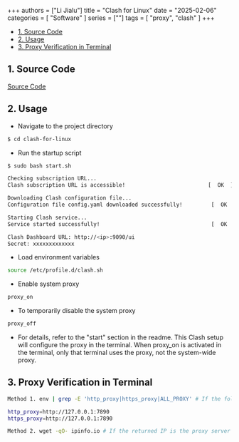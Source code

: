 +++
authors = ["Li Jialu"]
title = "Clash for Linux"
date = "2025-02-06"
categories = [
    "Software"
]
series = [""]
tags = [
    "proxy", "clash"
]
+++

- [1. Source Code](#1-source-code)
- [2. Usage](#2-usage)
- [3. Proxy Verification in Terminal](#3-proxy-verification-in-terminal)


## 1. Source Code
[Source Code](https://github.com/zhaoweih/Clash-Copy)

## 2. Usage
- Navigate to the project directory

```bash
$ cd clash-for-linux
```

- Run the startup script

```bash
$ sudo bash start.sh

Checking subscription URL...
Clash subscription URL is accessible!                          [  OK  ]

Downloading Clash configuration file...
Configuration file config.yaml downloaded successfully!         [  OK  ]

Starting Clash service...
Service started successfully!                                   [  OK  ]

Clash Dashboard URL: http://<ip>:9090/ui
Secret: xxxxxxxxxxxxx
```
- Load environment variables
```bash  
source /etc/profile.d/clash.sh
```

- Enable system proxy
```bash
proxy_on
```

- To temporarily disable the system proxy
```bash
proxy_off
```

- For details, refer to the "start" section in the readme. This Clash setup will configure the proxy in the terminal. When proxy_on is activated in the terminal, only that terminal uses the proxy, not the system-wide proxy.
   
## 3. Proxy Verification in Terminal
```bash
Method 1. env | grep -E 'http_proxy|https_proxy|ALL_PROXY' # If the following is returned, the proxy is working

http_proxy=http://127.0.0.1:7890
https_proxy=http://127.0.0.1:7890

Method 2. wget -qO- ipinfo.io # If the returned IP is the proxy server's IP, rather than your local IP, it means wget is using the proxy.
```


